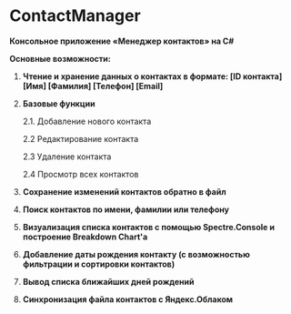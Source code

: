 # ContactManager
**Консольное приложение «Менеджер контактов» на C#**

**Основные возможности:**
  1. **Чтение и хранение данных о контактах в формате: [ID контакта] [Имя] [Фамилия] [Телефон] [Email]**
  2. **Базовые функции**

     2.1. Добавление нового контакта

     2.2 Редактирование контакта
     
     2.3 Удаление контакта
     
     2.4 Просмотр всех контактов
     
4. **Сохранение изменений контактов обратно в файл**
5. **Поиск контактов по имени, фамилии или телефону**
6. **Визуализация списка контактов с помощью Spectre.Console и построение Breakdown Chart'а**
7. **Добавление даты рождения контакту (с возможностью фильтрации и сортировки контактов)**
8. **Вывод списка ближайших дней рождений**
9. **Синхронизация файла контактов с Яндекс.Облаком**

